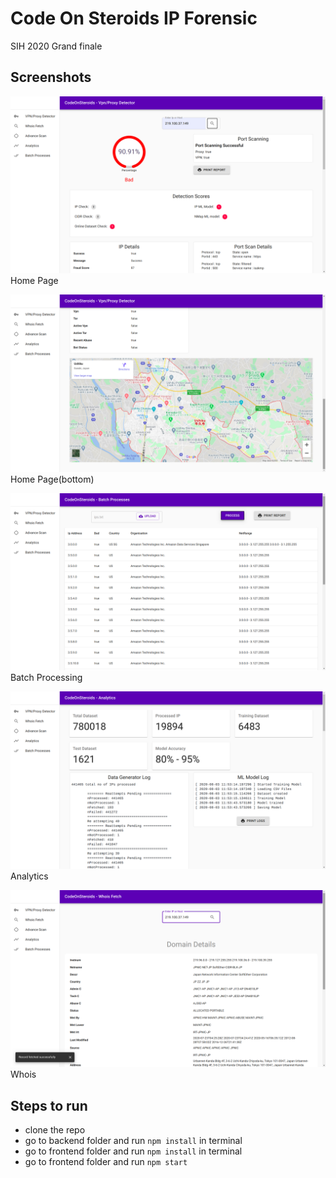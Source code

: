 # Code On Steroids IP Forensic
SIH 2020 Grand finale

## Screenshots
![Home Page](Screenshots/home.png "Home Page")Home Page

![Home Page](Screenshots/home3.png "Home Page(bottom)")Home Page(bottom)

![Batch Processing Page](Screenshots/batch.png "Batch Processes")Batch Processing

![Analytics Page ](Screenshots/Analytics.png "Analytics")Analytics

![Whois Page](Screenshots/whois.png "Whois")Whois


## Steps to run
- clone the repo
- go to backend folder and run `npm install` in terminal
- go to frontend folder and run `npm install` in terminal
- go to frontend folder and run `npm start`